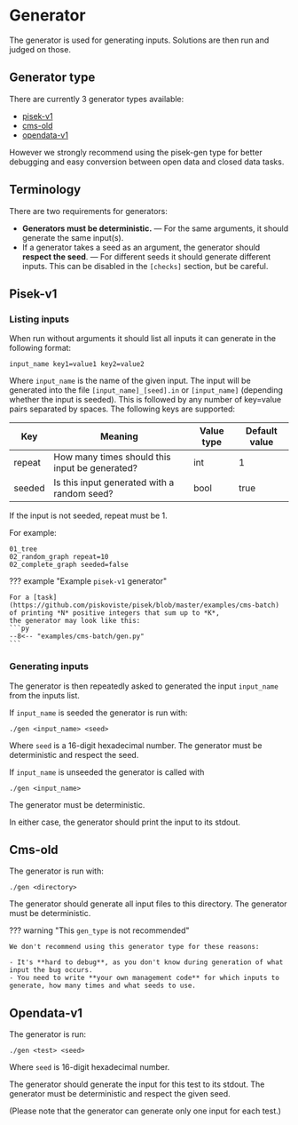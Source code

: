# Generator
The generator is used for generating inputs. Solutions are then run and judged on those.

## Generator type
There are currently 3 generator types available:

- [pisek-v1](#pisek-v1)
- [cms-old](#cms-old)
- [opendata-v1](#opendata-v1)

However we strongly recommend using the pisek-gen type
for better debugging and easy conversion between open data and closed data tasks.

## Terminology
There are two requirements for generators:

- **Generators must be deterministic.** — For the same arguments, it should generate the same input(s).
- If a generator takes a seed as an argument, the generator should **respect the seed**. — For different seeds
  it should generate different inputs. This can be disabled in the `[checks]` section, but be careful.

## Pisek-v1
### Listing inputs
When run without arguments it should list all inputs it can generate in the following format: 
```
input_name key1=value1 key2=value2
```
Where `input_name` is the name of the given input. The input will be generated into the file
`[input_name]_[seed].in` or `[input_name]` (depending whether the input is seeded).
This is followed by any number of key=value pairs separated by spaces.
The following keys are supported:

| Key    | Meaning                                        | Value type | Default value |
| ------ | ---------------------------------------------- | ---------- | ------------- |
| repeat | How many times should this input be generated? | int        | 1             |
| seeded | Is this input generated with a random seed?    | bool       | true          | 

If the input is not seeded, repeat must be 1.

For example:
```
01_tree
02_random_graph repeat=10
02_complete_graph seeded=false
```

??? example "Example `pisek-v1` generator"

	For a [task](https://github.com/piskoviste/pisek/blob/master/examples/cms-batch) of printing *N* positive integers that sum up to *K*,
	the generator may look like this:
    ```py
    --8<-- "examples/cms-batch/gen.py"
    ```

### Generating inputs
The generator is then repeatedly asked to generated the input `input_name` from
the inputs list.

If `input_name` is seeded the generator is run with:
```
./gen <input_name> <seed>
```
Where `seed` is a 16-digit hexadecimal number. The generator must be deterministic and
respect the seed.

If `input_name` is unseeded the generator is called with  
```
./gen <input_name>
```
The generator must be deterministic.

In either case, the generator should print the input to its stdout. 

## Cms-old

The generator is run with:
```
./gen <directory>
```

The generator should generate all input files to this directory. The generator must be deterministic.

??? warning "This `gen_type` is not recommended"

    We don't recommend using this generator type for these reasons:

    - It's **hard to debug**, as you don't know during generation of what input the bug occurs.
    - You need to write **your own management code** for which inputs to generate, how many times and what seeds to use.

## Opendata-v1
The generator is run:
```
./gen <test> <seed>
```
Where `seed` is 16-digit hexadecimal number.

The generator should generate the input for this test to its stdout. The generator must be deterministic
and respect the given seed.

(Please note that the generator can generate only one input for each test.)
